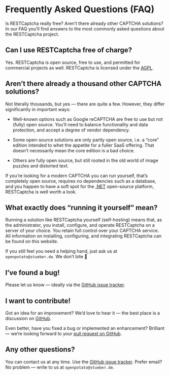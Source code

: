 # Frequently Asked Questions (FAQ)

Is RESTCaptcha really free? Aren’t there already other CAPTCHA solutions? In our FAQ you’ll find answers to the most commonly asked questions about the RESTCaptcha project.

## Can I use RESTCaptcha free of charge?

Yes. RESTCaptcha is open source, free to use, and permitted for commercial projects as well. RESTCaptcha is licensed under the [AGPL](https://raw.githubusercontent.com/openpotato/restcaptcha/refs/heads/main/LICENSE).

## Aren’t there already a thousand other CAPTCHA solutions?

Not literally thousands, but yes — there are quite a few. However, they differ significantly in important ways:

* Well-known options such as Google reCAPTCHA are free to use but not (fully) open source. You’ll need to balance functionality and data protection, and accept a degree of vendor dependency.

* Some open-source solutions are only partly open source, i.e. a “core” edition intended to whet the appetite for a fuller SaaS offering. That doesn’t necessarily mean the core edition is a bad choice.

* Others are fully open source, but still rooted in the old world of image puzzles and distorted text.

If you’re looking for a modern CAPTCHA you can run yourself, that’s completely open source, requires no dependencies such as a database, and you happen to have a soft spot for the [.NET](https://github.com/dotnet/core) open-source platform, RESTCaptcha is well worth a look.

## What exactly does “running it yourself” mean?

Running a solution like RESTCaptcha yourself (self-hosting) means that, as the administrator, you install, configure, and operate RESTCaptcha on a server of your choice. You retain full control over your CAPTCHA service. All information on installing, configuring, and integrating RESTCaptcha can be found on this website.

If you still feel you need a helping hand, just ask us at `openpotato@stueber.de`. We don’t bite 🙂

## I’ve found a bug!

Please let us know — ideally via the [GitHub issue tracker](https://github.com/openpotato/restcaptcha/issues).

## I want to contribute!

Got an idea for an improvement? We’d love to hear it — the best place is a discussion on [GitHub](https://github.com/openpotato/restcaptcha/discussions).

Even better, have you fixed a bug or implemented an enhancement? Brilliant — we’re looking forward to your [pull request on GitHub](https://github.com/openpotato/restcaptcha/pulls).

## Any other questions?

You can contact us at any time. Use the [GitHub issue tracker](https://github.com/openpotato/restcaptcha/issues). Prefer email? No problem — write to us at `openpotato@stueber.de`.
